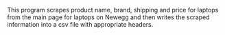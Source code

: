 This program scrapes product name, brand, shipping and price for laptops from the main page for laptops on Newegg and then writes the scraped information into a csv file with appropriate headers.
